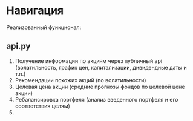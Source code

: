 # Навигация
Реализованный функционал:

## api.py
1) Получение информации по акциям через публичный api (волатильность, график цен, капитализации, дивидендные даты и т.п.)
2) Рекомендации похожих акций (по волатильности)
3) Целевая цена акции (средние прогнозы фондов по целевой цене акции)
4) Ребалансировка портфеля (анализ введенного портфеля и его соответствия целям)
5) 
